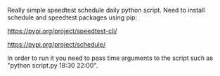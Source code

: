 Really simple speedtest schedule daily python script.
Need to install schedule and speedtest packages using pip:

https://pypi.org/project/speedtest-cli/

https://pypi.org/project/schedule/

In order to run it you need to pass time arguments to the script such as "python script.py 18:30 22:00".
